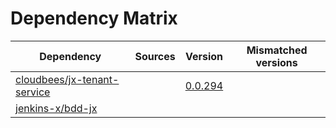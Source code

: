 # Dependency Matrix

Dependency | Sources | Version | Mismatched versions
---------- | ------- | ------- | -------------------
[cloudbees/jx-tenant-service](https://github.com/cloudbees/jx-tenant-service) |  | [0.0.294](https://github.com/cloudbees/jx-tenant-service/releases/tag/v0.0.294) | 
[jenkins-x/bdd-jx](https://github.com/jenkins-x/bdd-jx.git) |  | []() | 
